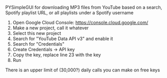 PYSimpleGUI for downloading MP3 files from YouTube based on a search, Spotify playlist URL, or all playlists under a Spotify username

1. Open Google Cloud Console: https://console.cloud.google.com/
2. Make a new project, call it whatever
3. Select this new project
4. Search for "YouTube Data API v3" and enable it
5. Search for "Credentials"
6. Create Credentials -> API key
7. Copy the key, replace line 23 with the key
8. Run

There is an upper limit of (30,000?) daily calls you can make on free keys

